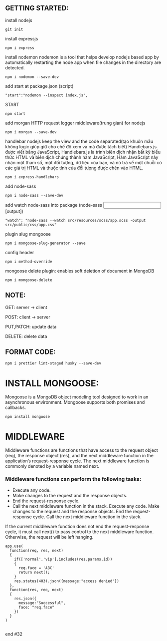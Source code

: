 ## GETTING STARTED:
install nodejs
```
git init
```
install expressjs
```
npm i express
```
install nodemon
nodemon is a tool that helps develop nodejs based app by automatically restarting the node app when file changes in the directory are detected.
```
npm i nodemon --save-dev
```

add start at package.json (script)
```
"start":"nodemon --inspect index.js",
```
START
```
npm start
```
add morgan
HTTP request logger middleware(trung gian) for nodejs
```
npm i morgan --save-dev
```
handlebar nodejs
keep the view and the code separated(tạo khuôn mẫu không logic giúp giữ cho chế độ xem và mã được tách biệt)
Handlebars.js được viết bằng JavaScript, Handlebars.js là trình biên dịch nhận bất kỳ biểu thức HTML và biên dịch chúng thành hàm JavaScript, Hàm JavaScript này nhận một tham số, một đối tượng, dữ liệu của bạn, và nó trả về một chuỗi có các giá trị HTML và thuộc tính của đối tượng được chèn vào HTML.
```
npm i express-handlebars
```
add node-sass
```
npm i node-sass --save-dev
```
add watch node-sass into package (node-sass <input> [output])
```
"watch": "node-sass --watch src/resources/scss/app.scss -output src/public/css/app.css"
```
plugin slug mongoose
```
npm i mongoose-slug-generator --save
```
config header
```
npm i method-override
```
mongoose delete plugin: enables soft deletion of document in MongoDB
```
npm i mongoose-delete
```
## NOTE:
GET: server -> client

POST: client -> server

PUT,PATCH: update data

DELETE: delete data
## FORMAT CODE:
```
npm i prettier lint-staged husky --save-dev

```
# INSTALL MONGOOSE:
Mongoose is a MongoDB object modeling tool designed to work in an asynchronous environment. Mongoose supports both promises and callbacks.
```
npm install mongoose
```

# MIDDLEWARE
Middleware functions are functions that have access to the request object (req), the response object (res), and the next middleware function in the application’s request-response cycle. The next middleware function is commonly denoted by a variable named next.

### Middleware functions can perform the following tasks:

* Execute any code.
* Make changes to the request and the response objects.
* End the request-response cycle.
* Call the next middleware function in the stack.
Execute any code.
Make changes to the request and the response objects.
End the request-response cycle.
Call the next middleware function in the stack.

If the current middleware function does not end the request-response cycle, it must call next() to pass control to the next middleware function. Otherwise, the request will be left hanging.

```
app.use( 
  function(req, res, next)
  {
    if(['normal','vip'].includes(res.params.id))
    {
      req.face = 'ABC'
      return next();
    }
    res.status(403).json({message:"access denied"})
  },
  function(res, req, next)
  {
    res.json({
      message:"Successful",
      face: "req.face"
    })
  }
)
  
```
end #32
